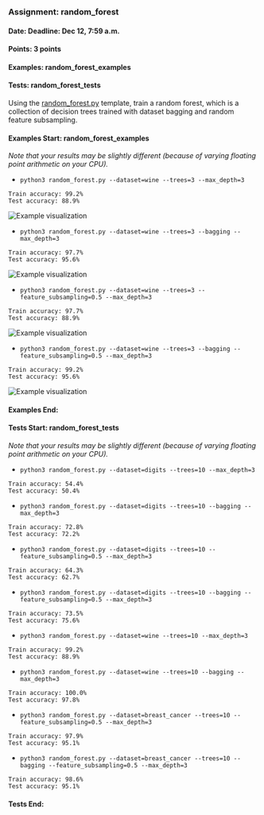 ### Assignment: random_forest
#### Date: Deadline: Dec 12, 7:59 a.m.
#### Points: 3 points
#### Examples: random_forest_examples
#### Tests: random_forest_tests

Using the [random_forest.py](https://github.com/ufal/npfl129/tree/master/labs/09/random_forest.py)
template, train a random forest, which is a collection of decision trees trained
with dataset bagging and random feature subsampling.

#### Examples Start: random_forest_examples
_Note that your results may be slightly different (because of varying floating point arithmetic on your CPU)._
- `python3 random_forest.py --dataset=wine --trees=3 --max_depth=3`
```
Train accuracy: 99.2%
Test accuracy: 88.9%
```
![Example visualization](//ufal.mff.cuni.cz/~straka/courses/npfl129/2223/tasks/figures/random_forest_1.svgz)
- `python3 random_forest.py --dataset=wine --trees=3 --bagging --max_depth=3`
```
Train accuracy: 97.7%
Test accuracy: 95.6%
```
![Example visualization](//ufal.mff.cuni.cz/~straka/courses/npfl129/2223/tasks/figures/random_forest_2.svgz)
- `python3 random_forest.py --dataset=wine --trees=3 --feature_subsampling=0.5 --max_depth=3`
```
Train accuracy: 97.7%
Test accuracy: 88.9%
```
![Example visualization](//ufal.mff.cuni.cz/~straka/courses/npfl129/2223/tasks/figures/random_forest_3.svgz)
- `python3 random_forest.py --dataset=wine --trees=3 --bagging --feature_subsampling=0.5 --max_depth=3`
```
Train accuracy: 99.2%
Test accuracy: 95.6%
```
![Example visualization](//ufal.mff.cuni.cz/~straka/courses/npfl129/2223/tasks/figures/random_forest_4.svgz)
#### Examples End:
#### Tests Start: random_forest_tests
_Note that your results may be slightly different (because of varying floating point arithmetic on your CPU)._
- `python3 random_forest.py --dataset=digits --trees=10 --max_depth=3`
```
Train accuracy: 54.4%
Test accuracy: 50.4%
```
- `python3 random_forest.py --dataset=digits --trees=10 --bagging --max_depth=3`
```
Train accuracy: 72.8%
Test accuracy: 72.2%
```
- `python3 random_forest.py --dataset=digits --trees=10 --feature_subsampling=0.5 --max_depth=3`
```
Train accuracy: 64.3%
Test accuracy: 62.7%
```
- `python3 random_forest.py --dataset=digits --trees=10 --bagging --feature_subsampling=0.5 --max_depth=3`
```
Train accuracy: 73.5%
Test accuracy: 75.6%
```
- `python3 random_forest.py --dataset=wine --trees=10 --max_depth=3`
```
Train accuracy: 99.2%
Test accuracy: 88.9%
```
- `python3 random_forest.py --dataset=wine --trees=10 --bagging --max_depth=3`
```
Train accuracy: 100.0%
Test accuracy: 97.8%
```
- `python3 random_forest.py --dataset=breast_cancer --trees=10 --feature_subsampling=0.5 --max_depth=3`
```
Train accuracy: 97.9%
Test accuracy: 95.1%
```
- `python3 random_forest.py --dataset=breast_cancer --trees=10 --bagging --feature_subsampling=0.5 --max_depth=3`
```
Train accuracy: 98.6%
Test accuracy: 95.1%
```
#### Tests End:
